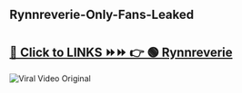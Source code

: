 
 ## Rynnreverie-Only-Fans-Leaked

# <h2><a href="https://clipsfans.com/Rynnreverie&ref=git">🔗 Click to LINKS ⏩⏩ 👉 🟢 Rynnreverie </a></h2>

<a href="https://clipsfans.com/Rynnreverie&ref=git" rel="nofollow" data-target="animated-image.originalLink"><img src="https://i.ibb.co.com/xMMVF88/686577567.gif" alt="Viral Video Original" style="max-width: 100%; display: inline-block;" data-target="animated-image.originalImage"></a>
